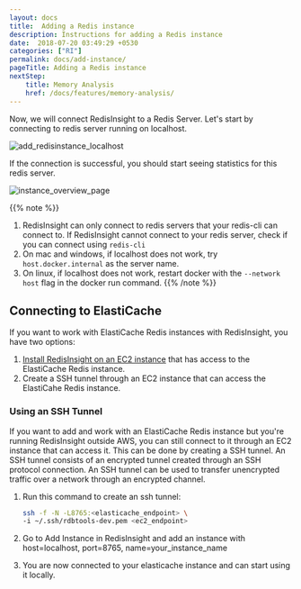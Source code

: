 ```yaml
---
layout: docs
title:  Adding a Redis instance
description: Instructions for adding a Redis instance
date:  2018-07-20 03:49:29 +0530
categories: ["RI"]
permalink: docs/add-instance/
pageTitle: Adding a Redis instance
nextStep:
    title: Memory Analysis
    href: /docs/features/memory-analysis/
---
```

Now, we will connect RedisInsight to a Redis Server. Let's start by connecting to redis server running on localhost.

![add_redisinstance_localhost](/images/ri/add_redisinstance_localhost.png)

If the connection is successful, you should start seeing statistics for this redis server.

![instance_overview_page](/images/ri/instance_overview_page.png)

{{% note %}}
1. RedisInsight can only connect to redis servers that your redis-cli can connect to. If RedisInsight cannot connect to your redis server, check if you can connect using `redis-cli`
1. On mac and windows, if localhost does not work, try `host.docker.internal` as the server name.
1. On linux, if localhost does not work, restart docker with the `--network host` flag in the docker run command.
{{% /note %}}

## Connecting to ElastiCache

If you want to work with ElastiCache Redis instances with RedisInsight, you have two options:

1. [Install RedisInsight on an EC2 instance](/docs/install/ec2/) that has access to the ElastiCache Redis instance.
1. Create a SSH tunnel through an EC2 instance that can access the ElastiCahe Redis instance.

### Using an SSH Tunnel

If you want to add and work with an ElastiCache Redis instance but you're running RedisInsight outside AWS, you  can still connect to it through an EC2 instance that can access it. This can be done by creating a SSH tunnel. An SSH tunnel consists of an encrypted tunnel created through an SSH protocol connection. An SSH tunnel can be used to transfer unencrypted traffic over a network through an encrypted channel.

1. Run this command to create an ssh tunnel:

    ```bash
    ssh -f -N -L8765:<elasticache_endpoint> \
    -i ~/.ssh/rdbtools-dev.pem <ec2_endpoint>
    ```

1. Go to Add Instance in RedisInsight and add an instance with host=localhost, port=8765,
   name=your_instance_name

1. You are now connected to your elasticache instance and can start using it locally.
